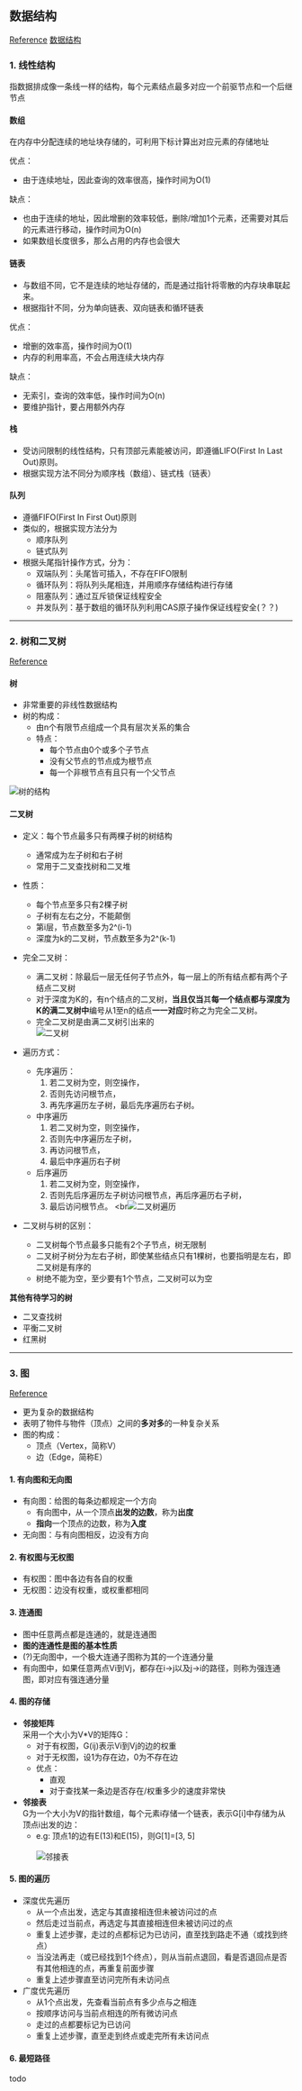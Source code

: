 ## 数据结构
[Reference](https://zhuanlan.zhihu.com/p/162729996)
[数据结构](http://data.biancheng.net/graph/)

### **1. 线性结构**
指数据排成像一条线一样的结构，每个元素结点最多对应一个前驱节点和一个后继节点

#### **数组**
在内存中分配连续的地址块存储的，可利用下标计算出对应元素的存储地址

优点：
- 由于连续地址，因此查询的效率很高，操作时间为O(1)

缺点：
- 也由于连续的地址，因此增删的效率较低，删除/增加1个元素，还需要对其后的元素进行移动，操作时间为O(n)
- 如果数组长度很多，那么占用的内存也会很大


#### **链表**
- 与数组不同，它不是连续的地址存储的，而是通过指针将零散的内存块串联起来。
- 根据指针不同，分为单向链表、双向链表和循环链表

优点：
- 增删的效率高，操作时间为O(1)
- 内存的利用率高，不会占用连续大块内存

缺点：
- 无索引，查询的效率低，操作时间为O(n)
- 要维护指针，要占用额外内存

#### **栈**
- 受访问限制的线性结构，只有顶部元素能被访问，即遵循LIFO(First In Last Out)原则。
- 根据实现方法不同分为顺序栈（数组）、链式栈（链表）

#### **队列**
- 遵循FIFO(First In First Out)原则
- 类似的，根据实现方法分为
    - 顺序队列
    - 链式队列
- 根据头尾指针操作方式，分为：
    - 双端队列：头尾皆可插入，不存在FIFO限制
    - 循环队列：将队列头尾相连，并用顺序存储结构进行存储
    - 阻塞队列：通过互斥锁保证线程安全
    - 并发队列：基于数组的循环队列利用CAS原子操作保证线程安全(？？)

----

### **2. 树和二叉树**
[Reference](https://www.jianshu.com/p/230e6fde9c75)

#### **树**
- 非常重要的非线性数据结构
- 树的构成：
    - 由n个有限节点组成一个具有层次关系的集合
    - 特点：
        - 每个节点由0个或多个子节点
        - 没有父节点的节点成为根节点
        - 每一个非根节点有且只有一个父节点

![树的结构](https://upload-images.jianshu.io/upload_images/2243690-e20ffe8f48bfcfbc.png?imageMogr2/auto-orient/strip|imageView2/2/w/457)

#### **二叉树**
- 定义：每个节点最多只有两棵子树的树结构
    - 通常成为左子树和右子树
    - 常用于二叉查找树和二叉堆
- 性质：
    - 每个节点至多只有2棵子树
    - 子树有左右之分，不能颠倒
    - 第i层，节点数至多为2^(i-1)
    - 深度为k的二叉树，节点数至多为2^(k-1)
- 完全二叉树：
    - 满二叉树：除最后一层无任何子节点外，每一层上的所有结点都有两个子结点二叉树
    - 对于深度为K的，有n个结点的二叉树，**当且仅当**其**每一个结点都与深度为K的满二叉树中**编号从1至n的结点**一一对应**时称之为完全二叉树。
    - 完全二叉树是由满二叉树引出来的
<br>![二叉树](https://upload-images.jianshu.io/upload_images/2243690-531c8fbb6b2b55c4.jpg?imageMogr2/auto-orient/strip|imageView2/2/w/520)
- 遍历方式：
    - 先序遍历：
        1. 若二叉树为空，则空操作，
        2. 否则先访问根节点，
        3. 再先序遍历左子树，最后先序遍历右子树。
    - 中序遍历
        1. 若二叉树为空，则空操作，
        2. 否则先中序遍历左子树，
        3. 再访问根节点，
        4. 最后中序遍历右子树
    - 后序遍历
        1. 若二叉树为空，则空操作，
        2. 否则先后序遍历左子树访问根节点，再后序遍历右子树，
        3. 最后访问根节点。
<br![二叉树遍历](https://upload-images.jianshu.io/upload_images/2243690-31f7af0f603e84ae.png?imageMogr2/auto-orient/strip|imageView2/2/w/494)

- 二叉树与树的区别：
    - 二叉树每个节点最多只能有2个子节点，树无限制
    - 二叉树子树分为左右子树，即使某些结点只有1棵树，也要指明是左右，即二叉树是有序的
    - 树绝不能为空，至少要有1个节点，二叉树可以为空

**其他有待学习的树**
- 二叉查找树
- 平衡二叉树
- 红黑树

----

### **3. 图**
[Reference](https://zhuanlan.zhihu.com/p/37673101)
- 更为复杂的数据结构
- 表明了物件与物件（顶点）之间的**多对多**的一种复杂关系
- 图的构成：
    - 顶点（Vertex，简称V）
    - 边（Edge，简称E）

#### **1. 有向图和无向图**
- 有向图：给图的每条边都规定一个方向
    - 有向图中，从一个顶点**出发的边数**，称为**出度**
    - **指向**一个顶点的边数，称为**入度**
- 无向图：与有向图相反，边没有方向

#### **2. 有权图与无权图**
- 有权图：图中各边有各自的权重
- 无权图：边没有权重，或权重都相同

#### **3. 连通图**
- 图中任意两点都是连通的，就是连通图
- **图的连通性是图的基本性质**
- (?)无向图中，一个极大连通子图称为其的一个连通分量
- 有向图中，如果任意两点Vi到Vj，都存在i->j以及j->i的路径，则称为强连通图，即对应有强连通分量

#### **4. 图的存储**
- **邻接矩阵**<br>
采用一个大小为V*V的矩阵G：
    - 对于有权图，G(ij)表示Vi到Vj的边的权重
    - 对于无权图，设1为存在边，0为不存在边
    - 优点：
        - 直观
        - 对于查找某一条边是否存在/权重多少的速度非常快
- **邻接表**<br>
G为一个大小为V的指针数组，每个元素i存储一个链表，表示G[i]中存储为从顶点i出发的边：
    - e.g: 顶点1的边有E(13)和E(15)，则G[1]=[3, 5]<br>    
    ![邻接表](https://pic4.zhimg.com/80/v2-d633b6b5b89b4244a9e305621afb1d1b_1440w.jpg)

#### **5. 图的遍历**
- 深度优先遍历
    - 从一个点出发，选定与其直接相连但未被访问过的点
    - 然后走过当前点，再选定与其直接相连但未被访问过的点
    - 重复上述步骤，走过的点都标记为已访问，直至找到路走不通（或找到终点）
    - 当没法再走（或已经找到1个终点），则从当前点退回，看是否退回点是否有其他相连的点，再重复前面步骤
    - 重复上述步骤直至访问完所有未访问点
- 广度优先遍历
    - 从1个点出发，先查看当前点有多少点与之相连
    - 按顺序访问与当前点相连的所有微访问点
    - 走过的点都要标记为已访问
    - 重复上述步骤，直至走到终点或走完所有未访问点

#### **6. 最短路径**
todo
